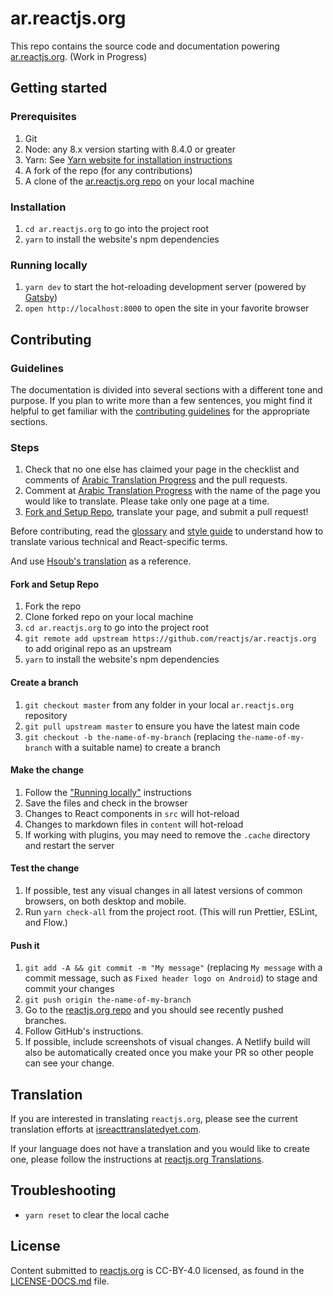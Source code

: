# ar.reactjs.org

This repo contains the source code and documentation powering [ar.reactjs.org](https://ar.reactjs.org). (Work in Progress)

## Getting started

### Prerequisites

1. Git
1. Node: any 8.x version starting with 8.4.0 or greater
1. Yarn: See [Yarn website for installation instructions](https://yarnpkg.com/lang/en/docs/install/)
1. A fork of the repo (for any contributions)
1. A clone of the [ar.reactjs.org repo](https://github.com/reactjs/ar.reactjs.org) on your local machine

### Installation

1. `cd ar.reactjs.org` to go into the project root
1. `yarn` to install the website's npm dependencies

### Running locally

1. `yarn dev` to start the hot-reloading development server (powered by [Gatsby](https://www.gatsbyjs.org))
1. `open http://localhost:8000` to open the site in your favorite browser

## Contributing

### Guidelines

The documentation is divided into several sections with a different tone and purpose. If you plan to write more than a few sentences, you might find it helpful to get familiar with the [contributing guidelines](https://github.com/reactjs/ar.reactjs.org/blob/master/CONTRIBUTING.md#guidelines-for-text) for the appropriate sections.

### Steps
1. Check that no one else has claimed your page in the checklist and comments of [Arabic Translation Progress](https://github.com/reactjs/ar.reactjs.org/issues/1) and the pull requests.
2. Comment at [Arabic Translation Progress](https://github.com/reactjs/ar.reactjs.org/issues/1) with the name of the page you would like to translate. Please take only one page at a time.
3. [Fork and Setup Repo](https://github.com/reactjs/ar.reactjs.org#fork-and-setup-repo), translate your page, and submit a pull request!

Before contributing, read the [glossary](https://github.com/reactjs/ar.reactjs.org/wiki/Glossary) and [style guide](https://github.com/reactjs/reactjs.org-translation/blob/master/style-guide.md) to understand how to translate various technical and React-specific terms.

And use [Hsoub's translation](https://wiki.hsoub.com/React) as a reference.


#### Fork and Setup Repo
1. Fork the repo
2. Clone forked repo on your local machine
3. `cd ar.reactjs.org` to go into the project root
4. `git remote add upstream https://github.com/reactjs/ar.reactjs.org` to add original repo as an upstream
5. `yarn` to install the website's npm dependencies

#### Create a branch

1. `git checkout master` from any folder in your local `ar.reactjs.org` repository
1. `git pull upstream master` to ensure you have the latest main code
1. `git checkout -b the-name-of-my-branch` (replacing `the-name-of-my-branch` with a suitable name) to create a branch

#### Make the change

1. Follow the ["Running locally"](#running-locally) instructions
1. Save the files and check in the browser
  1. Changes to React components in `src` will hot-reload
  1. Changes to markdown files in `content` will hot-reload
  1. If working with plugins, you may need to remove the `.cache` directory and restart the server

#### Test the change

1. If possible, test any visual changes in all latest versions of common browsers, on both desktop and mobile.
1. Run `yarn check-all` from the project root. (This will run Prettier, ESLint, and Flow.)

#### Push it

1. `git add -A && git commit -m "My message"` (replacing `My message` with a commit message, such as `Fixed header logo on Android`) to stage and commit your changes
1. `git push origin the-name-of-my-branch`
1. Go to the [reactjs.org repo](https://github.com/reactjs/reactjs.org) and you should see recently pushed branches.
1. Follow GitHub's instructions.
1. If possible, include screenshots of visual changes. A Netlify build will also be automatically created once you make your PR so other people can see your change.

## Translation

If you are interested in translating `reactjs.org`, please see the current translation efforts at [isreacttranslatedyet.com](https://www.isreacttranslatedyet.com/).


If your language does not have a translation and you would like to create one, please follow the instructions at [reactjs.org Translations](https://github.com/reactjs/reactjs.org-translation#translating-reactjsorg).

## Troubleshooting

- `yarn reset` to clear the local cache

## License
Content submitted to [reactjs.org](https://reactjs.org/) is CC-BY-4.0 licensed, as found in the [LICENSE-DOCS.md](https://github.com/open-source-explorer/reactjs.org/blob/master/LICENSE-DOCS.md) file.
